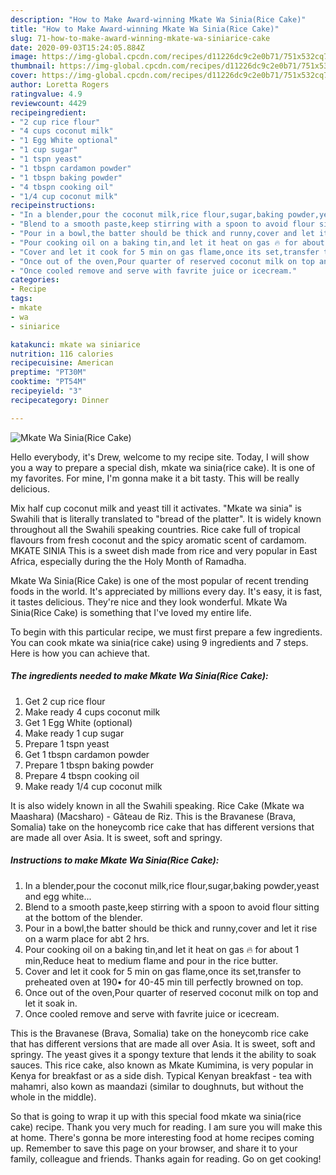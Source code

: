 ```yaml
---
description: "How to Make Award-winning Mkate Wa Sinia(Rice Cake)"
title: "How to Make Award-winning Mkate Wa Sinia(Rice Cake)"
slug: 71-how-to-make-award-winning-mkate-wa-siniarice-cake
date: 2020-09-03T15:24:05.884Z
image: https://img-global.cpcdn.com/recipes/d11226dc9c2e0b71/751x532cq70/mkate-wa-siniarice-cake-recipe-main-photo.jpg
thumbnail: https://img-global.cpcdn.com/recipes/d11226dc9c2e0b71/751x532cq70/mkate-wa-siniarice-cake-recipe-main-photo.jpg
cover: https://img-global.cpcdn.com/recipes/d11226dc9c2e0b71/751x532cq70/mkate-wa-siniarice-cake-recipe-main-photo.jpg
author: Loretta Rogers
ratingvalue: 4.9
reviewcount: 4429
recipeingredient:
- "2 cup rice flour"
- "4 cups coconut milk"
- "1 Egg White optional"
- "1 cup sugar"
- "1 tspn yeast"
- "1 tbspn cardamon powder"
- "1 tbspn baking powder"
- "4 tbspn cooking oil"
- "1/4 cup coconut milk"
recipeinstructions:
- "In a blender,pour the coconut milk,rice flour,sugar,baking powder,yeast and egg white..."
- "Blend to a smooth paste,keep stirring with a spoon to avoid flour sitting at the bottom of the blender."
- "Pour in a bowl,the batter should be thick and runny,cover and let it rise on a warm place for abt 2 hrs."
- "Pour cooking oil on a baking tin,and let it heat on gas 🔥 for about 1 min,Reduce heat to medium flame and pour in the rice butter."
- "Cover and let it cook for 5 min on gas flame,once its set,transfer to preheated oven at 190• for 40-45 min till perfectly browned on top."
- "Once out of the oven,Pour quarter of reserved coconut milk on top and let it soak in."
- "Once cooled remove and serve with favrite juice or icecream."
categories:
- Recipe
tags:
- mkate
- wa
- siniarice

katakunci: mkate wa siniarice 
nutrition: 116 calories
recipecuisine: American
preptime: "PT30M"
cooktime: "PT54M"
recipeyield: "3"
recipecategory: Dinner

---
```



![Mkate Wa Sinia(Rice Cake)](https://img-global.cpcdn.com/recipes/d11226dc9c2e0b71/751x532cq70/mkate-wa-siniarice-cake-recipe-main-photo.jpg)

Hello everybody, it's Drew, welcome to my recipe site. Today, I will show you a way to prepare a special dish, mkate wa sinia(rice cake). It is one of my favorites. For mine, I'm gonna make it a bit tasty. This will be really delicious.

Mix half cup coconut milk and yeast till it activates. &#34;Mkate wa sinia&#34; is Swahili that is literally translated to &#34;bread of the platter&#34;. It is widely known throughout all the Swahili speaking countries. Rice cake full of tropical flavours from fresh coconut and the spicy aromatic scent of cardamom. MKATE SINIA This is a sweet dish made from rice and very popular in East Africa, especially during the the Holy Month of Ramadha.

Mkate Wa Sinia(Rice Cake) is one of the most popular of recent trending foods in the world. It's appreciated by millions every day. It's easy, it is fast, it tastes delicious. They're nice and they look wonderful. Mkate Wa Sinia(Rice Cake) is something that I've loved my entire life.


To begin with this particular recipe, we must first prepare a few ingredients. You can cook mkate wa sinia(rice cake) using 9 ingredients and 7 steps. Here is how you can achieve that.

<!--inarticleads1-->

##### The ingredients needed to make Mkate Wa Sinia(Rice Cake):

1. Get 2 cup rice flour
1. Make ready 4 cups coconut milk
1. Get 1 Egg White (optional)
1. Make ready 1 cup sugar
1. Prepare 1 tspn yeast
1. Get 1 tbspn cardamon powder
1. Prepare 1 tbspn baking powder
1. Prepare 4 tbspn cooking oil
1. Make ready 1/4 cup coconut milk


It is also widely known in all the Swahili speaking. Rice Cake (Mkate wa Maashara) (Macsharo) - Gâteau de Riz. This is the Bravanese (Brava, Somalia) take on the honeycomb rice cake that has different versions that are made all over Asia. It is sweet, soft and springy. 

<!--inarticleads2-->

##### Instructions to make Mkate Wa Sinia(Rice Cake):

1. In a blender,pour the coconut milk,rice flour,sugar,baking powder,yeast and egg white...
1. Blend to a smooth paste,keep stirring with a spoon to avoid flour sitting at the bottom of the blender.
1. Pour in a bowl,the batter should be thick and runny,cover and let it rise on a warm place for abt 2 hrs.
1. Pour cooking oil on a baking tin,and let it heat on gas 🔥 for about 1 min,Reduce heat to medium flame and pour in the rice butter.
1. Cover and let it cook for 5 min on gas flame,once its set,transfer to preheated oven at 190• for 40-45 min till perfectly browned on top.
1. Once out of the oven,Pour quarter of reserved coconut milk on top and let it soak in.
1. Once cooled remove and serve with favrite juice or icecream.


This is the Bravanese (Brava, Somalia) take on the honeycomb rice cake that has different versions that are made all over Asia. It is sweet, soft and springy. The yeast gives it a spongy texture that lends it the ability to soak sauces. This rice cake, also known as Mkate Kumimina, is very popular in Kenya for breakfast or as a side dish. Typical Kenyan breakfast - tea with mahamri, also kown as maandazi (similar to doughnuts, but without the whole in the middle). 

So that is going to wrap it up with this special food mkate wa sinia(rice cake) recipe. Thank you very much for reading. I am sure you will make this at home. There's gonna be more interesting food at home recipes coming up. Remember to save this page on your browser, and share it to your family, colleague and friends. Thanks again for reading. Go on get cooking!
